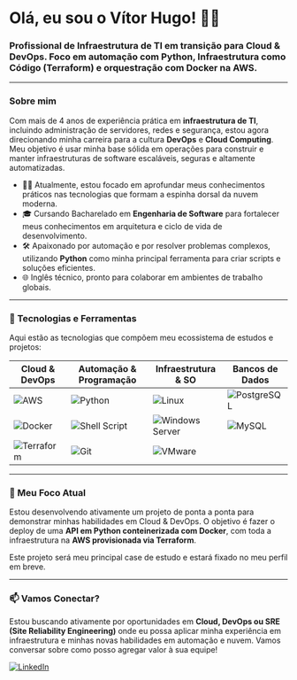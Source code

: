 # Olá, eu sou o Vítor Hugo! 🖖🏿

### Profissional de Infraestrutura de TI em transição para Cloud & DevOps. Foco em automação com Python, Infraestrutura como Código (Terraform) e orquestração com Docker na AWS.

---

### Sobre mim

Com mais de 4 anos de experiência prática em **infraestrutura de TI**, incluindo administração de servidores, redes e segurança, estou agora direcionando minha carreira para a cultura **DevOps** e **Cloud Computing**. Meu objetivo é usar minha base sólida em operações para construir e manter infraestruturas de software escaláveis, seguras e altamente automatizadas.

* 👨‍💻 Atualmente, estou focado em aprofundar meus conhecimentos práticos nas tecnologias que formam a espinha dorsal da nuvem moderna.
* 🎓 Cursando Bacharelado em **Engenharia de Software** para fortalecer meus conhecimentos em arquitetura e ciclo de vida de desenvolvimento.
* 🛠️ Apaixonado por automação e por resolver problemas complexos, utilizando **Python** como minha principal ferramenta para criar scripts e soluções eficientes.
* 🌐 Inglês técnico, pronto para colaborar em ambientes de trabalho globais.

---

### 🚀 Tecnologias e Ferramentas

Aqui estão as tecnologias que compõem meu ecossistema de estudos e projetos:

| Cloud & DevOps                               | Automação & Programação         | Infraestrutura & SO            | Bancos de Dados         |
| -------------------------------------------- | ------------------------------- | ------------------------------ | ----------------------- |
| ![AWS](https://img.shields.io/badge/AWS-232F3E?style=for-the-badge&logo=amazon-aws&logoColor=white)         | ![Python](https://img.shields.io/badge/Python-3776AB?style=for-the-badge&logo=python&logoColor=white)    | ![Linux](https://img.shields.io/badge/Linux-FCC624?style=for-the-badge&logo=linux&logoColor=black)        | ![PostgreSQL](https://img.shields.io/badge/PostgreSQL-4169E1?style=for-the-badge&logo=postgresql&logoColor=white) |
| ![Docker](https://img.shields.io/badge/Docker-2496ED?style=for-the-badge&logo=docker&logoColor=white)       | ![Shell Script](https://img.shields.io/badge/Shell_Script-121011?style=for-the-badge&logo=gnu-bash&logoColor=white) | ![Windows Server](https://img.shields.io/badge/Windows_Server-0078D6?style=for-the-badge&logo=windows-server&logoColor=white) | ![MySQL](https://img.shields.io/badge/MySQL-4479A1?style=for-the-badge&logo=mysql&logoColor=white)         |
| ![Terraform](https://img.shields.io/badge/Terraform-7B42BC?style=for-the-badge&logo=terraform&logoColor=white) | ![Git](https://img.shields.io/badge/GIT-E44C30?style=for-the-badge&logo=git&logoColor=white)           | ![VMware](https://img.shields.io/badge/VMware-666666?style=for-the-badge&logo=vmware&logoColor=white)         |                         |

---

### 🎯 Meu Foco Atual

Estou desenvolvendo ativamente um projeto de ponta a ponta para demonstrar minhas habilidades em Cloud & DevOps. O objetivo é fazer o deploy de uma **API em Python conteinerizada com Docker**, com toda a infraestrutura na **AWS provisionada via Terraform**.

Este projeto será meu principal case de estudo e estará fixado no meu perfil em breve.

---

### 📫 Vamos Conectar?

Estou buscando ativamente por oportunidades em **Cloud, DevOps ou SRE (Site Reliability Engineering)** onde eu possa aplicar minha experiência em infraestrutura e minhas novas habilidades em automação e nuvem. Vamos conversar sobre como posso agregar valor à sua equipe!

[![LinkedIn](https://img.shields.io/badge/LinkedIn-0077B5?style=for-the-badge&logo=linkedin&logoColor=white)](https://www.linkedin.com/in/hugoovitoor/)
